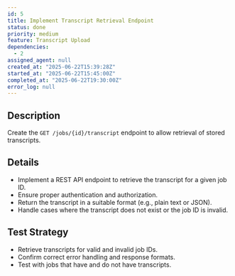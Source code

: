 ```yaml
---
id: 5
title: Implement Transcript Retrieval Endpoint
status: done
priority: medium
feature: Transcript Upload
dependencies:
  - 2
assigned_agent: null
created_at: "2025-06-22T15:39:28Z"
started_at: "2025-06-22T15:45:00Z"
completed_at: "2025-06-22T19:30:00Z"
error_log: null
---
```


## Description
Create the `GET /jobs/{id}/transcript` endpoint to allow retrieval of stored transcripts.

## Details
- Implement a REST API endpoint to retrieve the transcript for a given job ID.
- Ensure proper authentication and authorization.
- Return the transcript in a suitable format (e.g., plain text or JSON).
- Handle cases where the transcript does not exist or the job ID is invalid.

## Test Strategy
- Retrieve transcripts for valid and invalid job IDs.
- Confirm correct error handling and response formats.
- Test with jobs that have and do not have transcripts. 